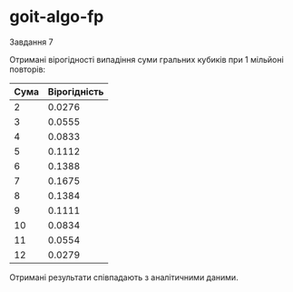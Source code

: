 # goit-algo-fp

Завдання 7

Отримані вірогідності випадіння суми гральних кубиків при 1 мільйоні повторів:

| Сума | Вірогідність |
|------|--------------|
| 2    | 0.0276       |
| 3    | 0.0555       |
| 4    | 0.0833       |
| 5    | 0.1112       |
| 6    | 0.1388       |
| 7    | 0.1675       |
| 8    | 0.1384       |
| 9    | 0.1111       |
| 10   | 0.0834       |
| 11   | 0.0554       |
| 12   | 0.0279       |

Отримані результати співпадають з аналітичними даними.